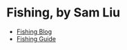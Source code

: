 # Fishing, by Sam Liu

* [Fishing Blog](https://fishing.github.io/blog)
* [Fishing Guide](guide/index.md)

